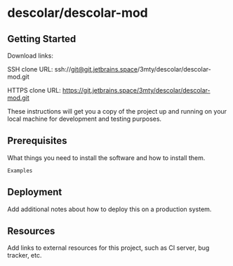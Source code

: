 # descolar/descolar-mod



## Getting Started

Download links:

SSH clone URL: ssh://git@git.jetbrains.space/3mty/descolar/descolar-mod.git

HTTPS clone URL: https://git.jetbrains.space/3mty/descolar/descolar-mod.git



These instructions will get you a copy of the project up and running on your local machine for development and testing purposes.

## Prerequisites

What things you need to install the software and how to install them.

```
Examples
```

## Deployment

Add additional notes about how to deploy this on a production system.

## Resources

Add links to external resources for this project, such as CI server, bug tracker, etc.
